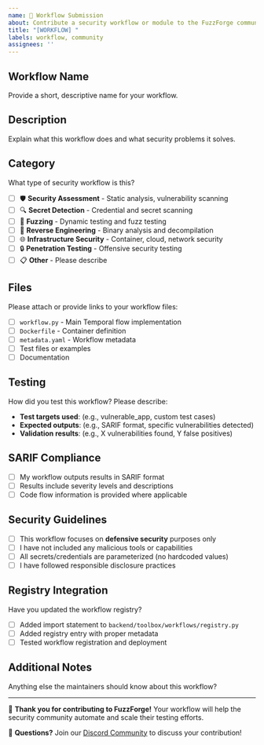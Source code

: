 ```yaml
---
name: 🔄 Workflow Submission
about: Contribute a security workflow or module to the FuzzForge community
title: "[WORKFLOW] "
labels: workflow, community
assignees: ''
---
```


## Workflow Name
Provide a short, descriptive name for your workflow.

## Description
Explain what this workflow does and what security problems it solves.

## Category
What type of security workflow is this?

- [ ] 🛡️ **Security Assessment** - Static analysis, vulnerability scanning
- [ ] 🔍 **Secret Detection** - Credential and secret scanning
- [ ] 🎯 **Fuzzing** - Dynamic testing and fuzz testing
- [ ] 🔄 **Reverse Engineering** - Binary analysis and decompilation
- [ ] 🌐 **Infrastructure Security** - Container, cloud, network security
- [ ] 🔒 **Penetration Testing** - Offensive security testing
- [ ] 📋 **Other** - Please describe

## Files
Please attach or provide links to your workflow files:

- [ ] `workflow.py` - Main Temporal flow implementation
- [ ] `Dockerfile` - Container definition
- [ ] `metadata.yaml` - Workflow metadata
- [ ] Test files or examples
- [ ] Documentation

## Testing
How did you test this workflow? Please describe:

- **Test targets used**: (e.g., vulnerable_app, custom test cases)
- **Expected outputs**: (e.g., SARIF format, specific vulnerabilities detected)
- **Validation results**: (e.g., X vulnerabilities found, Y false positives)

## SARIF Compliance
- [ ] My workflow outputs results in SARIF format
- [ ] Results include severity levels and descriptions
- [ ] Code flow information is provided where applicable

## Security Guidelines
- [ ] This workflow focuses on **defensive security** purposes only
- [ ] I have not included any malicious tools or capabilities
- [ ] All secrets/credentials are parameterized (no hardcoded values)
- [ ] I have followed responsible disclosure practices

## Registry Integration
Have you updated the workflow registry?

- [ ] Added import statement to `backend/toolbox/workflows/registry.py`
- [ ] Added registry entry with proper metadata
- [ ] Tested workflow registration and deployment

## Additional Notes
Anything else the maintainers should know about this workflow?

---

🚀 **Thank you for contributing to FuzzForge!** Your workflow will help the security community automate and scale their testing efforts.

💬 **Questions?** Join our [Discord Community](https://discord.com/invite/acqv9FVG) to discuss your contribution!